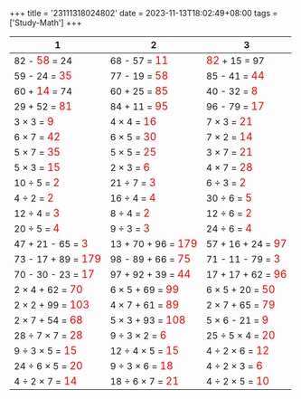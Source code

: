 +++ 
title = '23111318024802' 
date = 2023-11-13T18:02:49+08:00 
tags = ['Study-Math'] 
+++ 

1 | 2 | 3 
-- | -- | -- 
82 - <font color=red size=4>58</font> = 24 | 68 - 57 = <font color=red size=4>11</font> | <font color=red size=4>82</font> + 15 = 97 
59 - 24 = <font color=red size=4>35</font> | 77 - 19 = <font color=red size=4>58</font> | 85 - 41 = <font color=red size=4>44</font> 
60 + <font color=red size=4>14</font> = 74 | 60 + 25 = <font color=red size=4>85</font> | 40 - 32 = <font color=red size=4> 8</font> 
29 + 52 = <font color=red size=4>81</font> | 84 + 11 = <font color=red size=4>95</font> | 96 - 79 = <font color=red size=4>17</font> 
 3 ×  3 = <font color=red size=4> 9</font> |  4 ×  4 = <font color=red size=4>16</font> |  7 ×  3 = <font color=red size=4>21</font> 
 6 ×  7 = <font color=red size=4>42</font> |  6 ×  5 = <font color=red size=4>30</font> |  7 ×  2 = <font color=red size=4>14</font> 
 5 ×  7 = <font color=red size=4>35</font> |  5 ×  5 = <font color=red size=4>25</font> |  3 ×  7 = <font color=red size=4>21</font> 
 5 ×  3 = <font color=red size=4>15</font> |  2 ×  3 = <font color=red size=4> 6</font> |  4 ×  7 = <font color=red size=4>28</font> 
10 ÷  5 = <font color=red size=4> 2</font> | 21 ÷  7 = <font color=red size=4> 3</font> |  6 ÷  3 = <font color=red size=4> 2</font> 
 4 ÷  2 = <font color=red size=4> 2</font> | 16 ÷  4 = <font color=red size=4> 4</font> | 30 ÷  6 = <font color=red size=4> 5</font> 
12 ÷  4 = <font color=red size=4> 3</font> |  8 ÷  4 = <font color=red size=4> 2</font> | 12 ÷  6 = <font color=red size=4> 2</font> 
20 ÷  5 = <font color=red size=4> 4</font> |  9 ÷  3 = <font color=red size=4> 3</font> | 24 ÷  6 = <font color=red size=4> 4</font> 
47 + 21 - 65 = <font color=red size=4> 3</font> | 13 + 70 + 96 = <font color=red size=4>179</font> | 57 + 16 + 24 = <font color=red size=4>97</font> 
73 - 17 + 89 = <font color=red size=4>179</font> | 98 - 89 + 66 = <font color=red size=4>75</font> | 71 - 11 - 79 = <font color=red size=4> 3</font> 
70 - 30 - 23 = <font color=red size=4>17</font> | 97 + 92 + 39 = <font color=red size=4>44</font> | 17 + 17 + 62 = <font color=red size=4>96</font> 
 2 ×  4 + 62 = <font color=red size=4>70</font> |  6 ×  5 + 69 = <font color=red size=4>99</font> |  6 ×  5 + 20 = <font color=red size=4>50</font> 
 2 ×  2 + 99 = <font color=red size=4>103</font> |  4 ×  7 + 61 = <font color=red size=4>89</font> |  2 ×  7 + 65 = <font color=red size=4>79</font> 
 2 ×  7 + 54 = <font color=red size=4>68</font> |  5 ×  3 + 93 = <font color=red size=4>108</font> |  5 ×  6 - 21 = <font color=red size=4> 9</font> 
28 ÷  7 ×  7 = <font color=red size=4>28</font> |  9 ÷  3 ×  2 = <font color=red size=4> 6</font> | 25 ÷  5 ×  4 = <font color=red size=4>20</font> 
 9 ÷  3 ×  5 = <font color=red size=4>15</font> | 12 ÷  4 ×  5 = <font color=red size=4>15</font> |  4 ÷  2 ×  6 = <font color=red size=4>12</font> 
24 ÷  6 ×  5 = <font color=red size=4>20</font> |  9 ÷  3 ×  6 = <font color=red size=4>18</font> |  4 ÷  2 ×  3 = <font color=red size=4> 6</font> 
 4 ÷  2 ×  7 = <font color=red size=4>14</font> | 18 ÷  6 ×  7 = <font color=red size=4>21</font> |  4 ÷  2 ×  5 = <font color=red size=4>10</font> 

